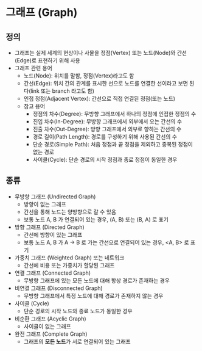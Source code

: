 # 그래프 (Graph)

## 정의

- 그래프는 실제 세계의 현상이나 사물을 정점(Vertex) 또는 노드(Node)와 간선(Edge)로 표현하기 위해 사용
- 그래프 관련 용어
  - 노드(Node): 위치를 말함, 정점(Vertex)라고도 함
  - 간선(Edge): 위치 간의 관계를 표시한 선으로 노드를 연결한 선이라고 보면 된다(link 또는 branch 라고도 함)
  - 인접 정점(Adjacent Vertex): 간선으로 직접 연결된 정점(또는 노드)
  - 참고 용어
    - 정점의 차수(Degree): 무방향 그래프에서 하나의 정점에 인접한 정점의 수
    - 진입 차수(In-Degree): 무방향 그래프에서 외부에서 오는 간선의 수
    - 진출 차수(Out-Degree): 방향 그래프에서 외부로 향하는 간선의 수
    - 경로 길이(Path Length): 경로를 구성하기 위해 사용된 간선의 수
    - 단순 경로(Simple Path):  처음 정점과 끝 정점을 제외하고 중복된 정점이 없는 경로
    - 사이클(Cycle): 단순 경로의 시작 정점과 종료 정점이 동일한 경우

## 종류

- 무방향 그래프 (Undirected Graph)
  - 방향이 없는 그래프
  - 간선을 통해 노드는 양방향으로 갈 수 있음
  - 보통 노드 A, B 가 연결되어 있는 경우, (A, B) 또는 (B, A) 로 표기
- 방향 그래프 (Directed Graph)
  - 간선에 방향이 있는 그래프
  - 보통 노드 A, B 가 A -> B 로 가는 간선으로 연결되어 있는 경우, <A, B> 로 표기
- 가중치 그래프 (Weighted Graph) 또는 네트워크
  - 간선에 비용 또는 가중치가 할당된 그래프
- 연결 그래프 (Connected Graph) 
  - 무방향 그래프에 있는 모든 노드에 대해 항상 경로가 존재하는 경우
- 비연결 그래프 (Disconnected Graph)
  - 무방향 그래프에서 특정 노드에 대해 경로가 존재하지 않는 경우
- 사이클 (Cycle)
  - 단순 경로의 시작 노드와 종료 노드가 동일한 경우
- 비순환 그래프 (Acyclic Graph)
  - 사이클이 없는 그래프
- 완전 그래프 (Complete Graph)
  - 그래프의 **모든 노드**가 서로 연결되어 있는 그래프

